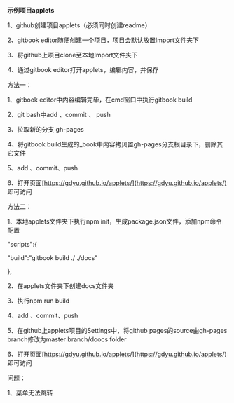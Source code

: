 **示例项目applets**

1、github创建项目applets（必须同时创建readme）

2、gitbook editor随便创建一个项目，项目会默认放置Import文件夹下

3、将github上项目clone至本地Import文件夹下

4、通过gitbook editor打开applets，编辑内容，并保存

方法一：

1、gitbook editor中内容编辑完毕，在cmd窗口中执行gitbook build

2、git bash中add 、commit 、 push

3、拉取新的分支 gh-pages

4、将gitbook build生成的\_book中内容拷贝置gh-pages分支根目录下，删除其它文件

5、add 、commit、push

6、打开页面[https://gdyu.github.io/applets/](https://gdyu.github.io/applets/) 即可访问

方法二：

1、本地applets文件夹下执行npm init，生成package.json文件，添加npm命令配置

"scripts":{

"build":"gitbook build ./ ./docs"

},

2、在applets文件夹下创建docs文件夹

3、执行npm run build

4、add 、commit、push

5、在github上applets项目的Settings中，将github pages的source由gh-pages branch修改为master branch/doocs folder

6、打开页面[https://gdyu.github.io/applets/](https://gdyu.github.io/applets/) 即可访问

问题：

1、菜单无法跳转

